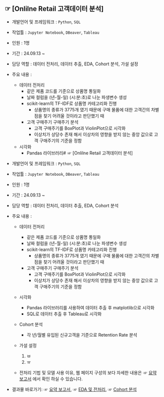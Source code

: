 ## ☞ [Onlilne Retail 고객데이터 분석]
- 개발언어 및 프레임워크 : `Python`, `SQL`
- 작업툴 : `Jupyter Notebook`, `DBeaver`, `Tableau`
- 인원 : 1명
- 기간 : 24.09.13 ~ 
- 담당 역할 : 데이터 전처리, 데이터 추출, EDA, Cohort 분석, 가설 설정
- 주요 내용 :
    - 데이터 전처리
      - 같은 제품 코드를 기준으로 상품명 통일화
      - 날짜 컬럼을 (년-월-일) (시:분:초)로 나눈 파생변수 생성
      - scikit-learn의 TF-IDF로 상품명 카테고리화 진행
        - 상품명의 종류가 3775개 였기 때문에 구매 물품에 대한 고객간의 차별점을 찾기 어려울 것이라고 판단했기 때 
      - 고객 구매주기 구매주기 분석
        - 고객 구매주기를 BoxPlot과 ViolinPlot으로 시각화
        - 이상치가 상당수 존재 해서 이상차의 영향을 받지 않는 중앙 값으로 고객 구매주기의 기준을 정함
  - 시각화
    - Pandas 라이브러리# ☞ [Onlilne Retail 고객데이터 분석]
- 개발언어 및 프레임워크 : `Python`, `SQL`
- 작업툴 : `Jupyter Notebook`, `DBeaver`, `Tableau`
- 인원 : 1명
- 기간 : 24.09.13 ~ 
- 담당 역할 : 데이터 전처리, 데이터 추출, EDA, Cohort 분석
- 주요 내용 :
    - 데이터 전처리
      - 같은 제품 코드를 기준으로 상품명 통일화
      - 날짜 컬럼을 (년-월-일) (시:분:초)로 나눈 파생변수 생성
      - scikit-learn의 TF-IDF로 상품명 카테고리화 진행
        - 상품명의 종류가 3775개 였기 때문에 구매 물품에 대한 고객간의 차별점을 찾기 어려울 것이라고 판단했기 때 
      - 고객 구매주기 구매주기 분석
        - 고객 구매주기를 BoxPlot과 ViolinPlot으로 시각화
        - 이상치가 상당수 존재 해서 이상차의 영향을 받지 않는 중앙 값으로 고객 구매주기의 기준을 정함
  - 시각화
    - Pandas 라이브러리를 사용하여 데이터 추출 후 matplotlib으로 시각화
    - SQL로 데이터 추출 후 Tableau로 시각화
  - Cohort 분석
    - 각 년/월별 유입된 신규고객을 기준으로 Retention Rate 분석
  - 가설 설정
      1. ㅂ
      2. ㅠ
      
  - 전처리 기법 및 모델 사용 이유, 웹 페이지 구성의 보다 자세한 내용은 ☞ [요약 보고서]() 에서 확인 하실 수 있습니다.
  
- 결과물 바로가기: ☞ [요약 보고서](), ☞ [EDA 및 전처리](https://github.com/jjhwk/Online-Retail/blob/main/Online%20Retail/EDA.ipynb),
          ☞ [Cohort 분석](https://github.com/jjhwk/Online-Retail/blob/main/Online%20Retail/Cohort.ipynb)

